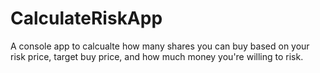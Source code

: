 # CalculateRiskApp
A console app to calcualte how many shares you can buy based on your risk price, target buy price, and how much money you're willing to risk.
